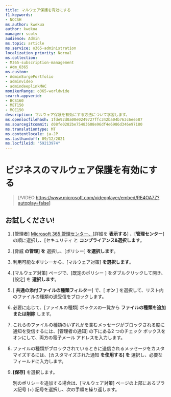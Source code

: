 ```yaml
---
title: マルウェア保護を有効にする
f1.keywords:
- NOCSH
ms.author: kwekua
author: kwekua
manager: scotv
audience: Admin
ms.topic: article
ms.service: o365-administration
localization_priority: Normal
ms.collection:
- M365-subscription-management
- Adm_O365
ms.custom:
- AdminSurgePortfolio
- adminvideo
- admindeeplinkMAC
monikerRange: o365-worldwide
search.appverid:
- BCS160
- MET150
- MOE150
description: マルウェア保護を有効にする方法について学習します。
ms.openlocfilehash: 1fde92d0a00e0249727ffc342ba04b763c6ee587
ms.sourcegitcommit: d08fe0282be75483608e96df4e6986d346e97180
ms.translationtype: MT
ms.contentlocale: ja-JP
ms.lasthandoff: 09/12/2021
ms.locfileid: "59213974"
---
```

# <a name="turn-on-malware-protection-for-your-business"></a>ビジネスのマルウェア保護を有効にする

> [!VIDEO https://www.microsoft.com/videoplayer/embed/RE4OA7Z?autoplay=false]

## <a name="try-it"></a>お試しください!

1. [管理者] <a href="https://go.microsoft.com/fwlink/p/?linkid=2024339" target="_blank">Microsoft 365 管理センター、[</a>詳細を **表示する**] 、[**管理センター**] の順に選択し、[セキュリティ と **コンプライアンス&選択します**。
1. [脅威 **の管理] を** 選択し、[ポリシー] **を選択します**。
1. 利用可能なポリシーから、[マルウェア対策] **を選択します**。
1. [マルウェア対策] ページで、[既定のポリシー  ] をダブルクリックして開き、[設定] を **選択します**。
1. [ **共通の添付ファイルの種類フィルター**] で、[ **オン** ] を選択して、リスト内のファイルの種類の送受信をブロックします。
1. 必要に応じて、[ファイルの種類] ボックスの一覧から **ファイルの種類を追加または削除** します。
1. これらのファイルの種類のいずれかを含むメッセージがブロックされる度に通知を受信するには、[管理者の通知] の下にある2 つのチェック ボックスをオンにして、両方の電子メール アドレスを入力します。
1. ファイルの種類がブロックされているときに送信されるメッセージをカスタマイズするには、[カスタマイズされた通知 **を使用する] を** 選択し、必要なフィールドに入力します。
1. **[保存]** を選択します。

    別のポリシーを追加する場合は、[マルウェア対策] ページの上部にあるプラス記号 (+) 記号を選択し、次の手順を繰り返します。
